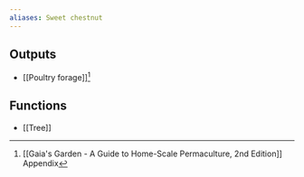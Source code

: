 ```yaml
---
aliases: Sweet chestnut
---
```

## Outputs
- [[Poultry forage]][^1]

## Functions
- [[Tree]]

[^1]: [[Gaia's Garden - A Guide to Home-Scale Permaculture, 2nd Edition]] Appendix
